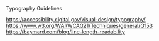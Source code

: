 Typography Guidelines

https://accessibility.digital.gov/visual-design/typography/
https://www.w3.org/WAI/WCAG21/Techniques/general/G153
https://baymard.com/blog/line-length-readability
